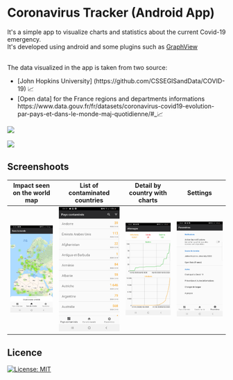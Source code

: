 # Coronavirus Tracker (Android App)
It's a simple app to visualize charts and statistics about the current Covid-19 emergency. <br>
It's developed using android and some plugins such as [GraphView](https://github.com/jjoe64/GraphView)<br>

<br>The data visualized in the app is taken from two source:
<ul>
  <li>[John Hopkins University] (https://github.com/CSSEGISandData/COVID-19) 📈</li>
  <li>[Open data] for the France regions and departments informations https://www.data.gouv.fr/fr/datasets/coronavirus-covid19-evolution-par-pays-et-dans-le-monde-maj-quotidienne/#_📈</li>
</ul>

[<img src="https://www.scottishchildrenslottery.com/export/system/modules/com.assense.gaming.stv.template/resources/images/google-play-store.svg" height="45" />](https://github.com/cresusjpt/Tracker_Coronavirus/blob/master/app/release/app-release.apk?raw=true)

[<img src="https://images.frandroid.com/wp-content/uploads/2018/12/google-play-store-logo.jpg" height="45" />](https://play.google.com/store/apps/details?id=com.saltechdigital.coronavirus)<br>
## Screenshoots

|Impact seen on the world map|List of contaminated countries|Detail by country with charts|Settings|
|:------------:|:------------:|:-------------:|:-------------:|
![First Screen](https://github.com/cresusjpt/Tracker_Coronavirus/blob/master/app/src/main/res/raw/tracker_1.jpg)|![Select Page](https://github.com/cresusjpt/Tracker_Coronavirus/blob/master/app/src/main/res/raw/tracker_2.jpg)|![Country without Charts](https://github.com/cresusjpt/Tracker_Coronavirus/blob/master/app/src/main/res/raw/tracker_3.jpg)|![Country with Charts](https://github.com/cresusjpt/Tracker_Coronavirus/blob/master/app/src/main/res/raw/tracker_4.jpg)|

## Licence
[![License: MIT](https://img.shields.io/badge/License-MIT-brightgreen.svg?label=license)](https://opensource.org/licenses/MIT)
